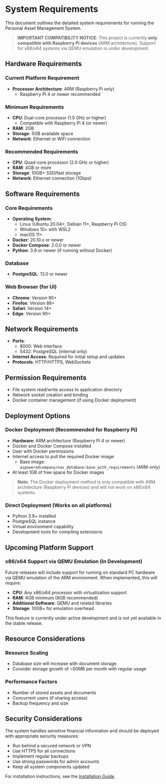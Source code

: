# System Requirements

This document outlines the detailed system requirements for running the Personal Asset Management System.

> **IMPORTANT COMPATIBILITY NOTICE**: This project is currently **only compatible with Raspberry Pi devices** (ARM architecture). Support for x86/x64 systems via QEMU emulation is under development.

## Hardware Requirements

### Current Platform Requirement
- **Processor Architecture**: ARM (Raspberry Pi only)
  - Raspberry Pi 4 or newer recommended

### Minimum Requirements
- **CPU**: Dual-core processor (1.5 GHz or higher)
  - Compatible with Raspberry Pi 4 (or newer)
- **RAM**: 2GB
- **Storage**: 5GB available space
- **Network**: Ethernet or WiFi connection

### Recommended Requirements
- **CPU**: Quad-core processor (2.0 GHz or higher)
- **RAM**: 4GB or more
- **Storage**: 10GB+ SSD/fast storage
- **Network**: Ethernet connection (1Gbps)

## Software Requirements

### Core Requirements
- **Operating System**: 
  - Linux (Ubuntu 20.04+, Debian 11+, Raspberry Pi OS)
  - Windows 10+ with WSL2
  - macOS 11+
- **Docker**: 20.10.x or newer
- **Docker Compose**: 2.0.0 or newer
- **Python**: 3.9 or newer (if running without Docker)

### Database
- **PostgreSQL**: 13.0 or newer

### Web Browser (for UI)
- **Chrome**: Version 90+
- **Firefox**: Version 88+
- **Safari**: Version 14+
- **Edge**: Version 90+

## Network Requirements

- **Ports**: 
  - 8000: Web interface
  - 5432: PostgreSQL (internal only)
- **Internet Access**: Required for initial setup and updates
- **Protocols**: HTTP/HTTPS, WebSockets

## Permission Requirements

- File system read/write access to application directory
- Network socket creation and binding
- Docker container management (if using Docker deployment)

## Deployment Options

### Docker Deployment (Recommended for Raspberry Pi)
- **Hardware**: ARM architecture (Raspberry Pi 4 or newer)
- Docker and Docker Compose installed
- User with Docker permissions
- Internet access to pull the required Docker image:
  - Base image: `aipoweredcompany/nas_database:base_with_requirements` (ARM-only)
- At least 1GB of free space for Docker images

> **Note**: The Docker deployment method is only compatible with ARM architecture (Raspberry Pi devices) and will not work on x86/x64 systems.

### Direct Deployment (Works on all platforms)
- Python 3.9+ installed
- PostgreSQL instance
- Virtual environment capability
- Development tools for compiling extensions

## Upcoming Platform Support

### x86/x64 Support via QEMU Emulation (In Development)

Future releases will include support for running on standard PC hardware via QEMU emulation of the ARM environment. When implemented, this will require:

- **CPU**: Any x86/x64 processor with virtualization support
- **RAM**: 4GB minimum (8GB recommended)
- **Additional Software**: QEMU and related libraries
- **Storage**: 10GB+ for emulation overhead

This feature is currently under active development and is not yet available in the stable release.

## Resource Considerations

### Resource Scaling
- Database size will increase with document storage
- Consider storage growth of ~50MB per month with regular usage

### Performance Factors
- Number of stored assets and documents
- Concurrent users (if sharing access)
- Backup frequency and size

## Security Considerations

The system handles sensitive financial information and should be deployed with appropriate security measures:

- Run behind a secured network or VPN
- Use HTTPS for all connections
- Implement regular backups
- Use strong passwords for admin accounts
- Keep all system components updated

For installation instructions, see the [Installation Guide](installation_guide.md). 